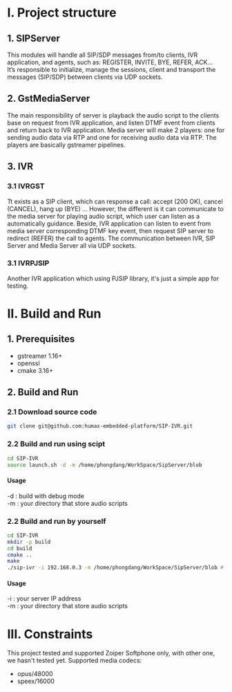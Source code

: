 # I. Project structure

## 1. SIPServer
This modules will handle all SIP/SDP messages from/to clients, IVR application, and agents, such as: REGISTER, INVITE, BYE, REFER, ACK...  
It’s responsible to initialize, manage the sessions, client and transport the messages (SIP/SDP) between clients via UDP sockets.

## 2. GstMediaServer
The main responsibility of server is playback the audio script to the clients base on request from IVR application, and listen DTMF event from clients and return back to IVR application. 
Media server will make 2 players: one for sending audio data via RTP and one for receiving audio data via RTP. The players are basically gstreamer pipelines.

## 3. IVR 
  ### 3.1 IVRGST
  Tt exists as a SIP client, which can response a call: accept (200 OK), cancel (CANCEL), hang up (BYE) ... 
  However, the different is it can communicate to the media server for playing audio script, which user can listen as a automatically guidance. 
  Beside, IVR application can listen to event from media server corresponding DTMF key event, then request SIP server to redirect (REFER) the call to agents. 
  The communication between IVR, SIP Server and Media Server all via UDP sockets.

  ### 3.1 IVRPJSIP
  Another IVR application which using PJSIP library, it's just a simple app for testing.


# II. Build and Run

## 1. Prerequisites 
  - gstreamer 1.16+
  - openssl
  - cmake 3.16+

## 2. Build and Run
### 2.1 Download source code
```bash
git clone git@github.com:humax-embedded-platform/SIP-IVR.git
```

### 2.2 Build and run using scipt
```bash
cd SIP-IVR
source launch.sh -d -m /home/phongdang/WorkSpace/SipServer/blob
```
#### Usage
-d : build with debug mode  
-m : your directory that store audio scripts

### 2.2 Build and run by yourself

``` bash
cd SIP-IVR
mkdir -p build
cd build
cmake ..
make
./sip-ivr -i 192.168.0.3 -m /home/phongdang/WorkSpace/SipServer/blob # correct you media path
```

#### Usage
-i : your server IP address  
-m : your directory that store audio scripts

# III. Constraints
This project tested and supported Zoiper Softphone only, with other one, we hasn't tested yet.
Supported media codecs:
  - opus/48000
  - speex/16000
